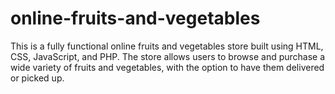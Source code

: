 # online-fruits-and-vegetables
This is a fully functional online fruits and vegetables store built using HTML, CSS, JavaScript, and PHP. The store allows users to browse and purchase a wide variety of fruits and vegetables, with the option to have them delivered or picked up.
